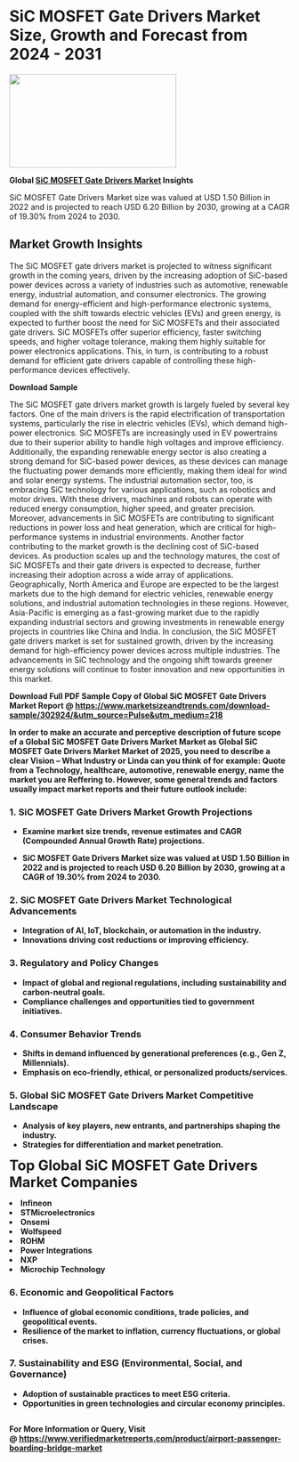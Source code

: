 <H1>SiC MOSFET Gate Drivers Market Size, Growth and Forecast from 2024 - 2031</H1><img class="aligncenter size-medium wp-image-584254" src="https://thirdeyenews.in/wp-content/uploads/2024/09/Global-Market-Research-300x168.jpeg" alt="" width="300" height="168" /><p><strong>Global&nbsp;<a href="https://www.marketsizeandtrends.com/download-sample/302924/&amp;utm_source=Pulse&amp;utm_medium=218">SiC MOSFET Gate Drivers Market</a> Insights</strong></p><p>SiC MOSFET Gate Drivers Market size was valued at USD 1.50 Billion in 2022 and is projected to reach USD 6.20 Billion by 2030, growing at a CAGR of 19.30% from 2024 to 2030.</p><p><h2>Market Growth Insights</h2> <p>The SiC MOSFET gate drivers market is projected to witness significant growth in the coming years, driven by the increasing adoption of SiC-based power devices across a variety of industries such as automotive, renewable energy, industrial automation, and consumer electronics. The growing demand for energy-efficient and high-performance electronic systems, coupled with the shift towards electric vehicles (EVs) and green energy, is expected to further boost the need for SiC MOSFETs and their associated gate drivers. SiC MOSFETs offer superior efficiency, faster switching speeds, and higher voltage tolerance, making them highly suitable for power electronics applications. This, in turn, is contributing to a robust demand for efficient gate drivers capable of controlling these high-performance devices effectively.</p> <p><strong>Download Sample</strong></p> <p>The SiC MOSFET gate drivers market growth is largely fueled by several key factors. One of the main drivers is the rapid electrification of transportation systems, particularly the rise in electric vehicles (EVs), which demand high-power electronics. SiC MOSFETs are increasingly used in EV powertrains due to their superior ability to handle high voltages and improve efficiency. Additionally, the expanding renewable energy sector is also creating a strong demand for SiC-based power devices, as these devices can manage the fluctuating power demands more efficiently, making them ideal for wind and solar energy systems. The industrial automation sector, too, is embracing SiC technology for various applications, such as robotics and motor drives. With these drivers, machines and robots can operate with reduced energy consumption, higher speed, and greater precision. Moreover, advancements in SiC MOSFETs are contributing to significant reductions in power loss and heat generation, which are critical for high-performance systems in industrial environments. Another factor contributing to the market growth is the declining cost of SiC-based devices. As production scales up and the technology matures, the cost of SiC MOSFETs and their gate drivers is expected to decrease, further increasing their adoption across a wide array of applications. Geographically, North America and Europe are expected to be the largest markets due to the high demand for electric vehicles, renewable energy solutions, and industrial automation technologies in these regions. However, Asia-Pacific is emerging as a fast-growing market due to the rapidly expanding industrial sectors and growing investments in renewable energy projects in countries like China and India. In conclusion, the SiC MOSFET gate drivers market is set for sustained growth, driven by the increasing demand for high-efficiency power devices across multiple industries. The advancements in SiC technology and the ongoing shift towards greener energy solutions will continue to foster innovation and new opportunities in this market.</p> <p><strong></p><p><span class=""><strong>Download Full PDF Sample Copy of Global SiC MOSFET Gate Drivers Market Report</strong> @ <a href="https://www.marketsizeandtrends.com/download-sample/302924/&amp;utm_source=Pulse&amp;utm_medium=218" target="_blank">https://www.marketsizeandtrends.com/download-sample/302924/&amp;utm_source=Pulse&amp;utm_medium=218</a></span></p><p>In order to make an accurate and perceptive description of future scope of a Global&nbsp;SiC MOSFET Gate Drivers Market Market as Global&nbsp;SiC MOSFET Gate Drivers Market Market of 2025, you need to describe a clear Vision &ndash; What Industry or Linda can you think of for example: Quote from a Technology, healthcare, automotive, renewable energy, name the market you are Reffering to. However, some general trends and factors usually impact market reports and their future outlook include:</p><h3>1.&nbsp;<strong>SiC MOSFET Gate Drivers Market Growth Projections</strong></h3><ul><li>Examine market size trends, revenue estimates and CAGR (Compounded Annual Growth Rate) projections.</li><li><p>SiC MOSFET Gate Drivers Market size was valued at USD 1.50 Billion in 2022 and is projected to reach USD 6.20 Billion by 2030, growing at a CAGR of 19.30% from 2024 to 2030.</p></li></ul><h3>2.&nbsp;<strong>SiC MOSFET Gate Drivers Market Technological Advancements</strong></h3><ul><li>Integration of AI, IoT, blockchain, or automation in the industry.</li><li>Innovations driving cost reductions or improving efficiency.</li></ul><h3>3.&nbsp;<strong>Regulatory and Policy Changes</strong></h3><ul><li>Impact of global and regional regulations, including sustainability and carbon-neutral goals.</li><li>Compliance challenges and opportunities tied to government initiatives.</li></ul><h3>4.&nbsp;<strong>Consumer Behavior Trends</strong></h3><ul><li>Shifts in demand influenced by generational preferences (e.g., Gen Z, Millennials).</li><li>Emphasis on eco-friendly, ethical, or personalized products/services.</li></ul><h3>5.&nbsp;<strong>Global SiC MOSFET Gate Drivers Market Competitive Landscape</strong></h3><ul><li>Analysis of key players, new entrants, and partnerships shaping the industry.</li><li>Strategies for differentiation and market penetration.</li></ul><p data-pm-slice="1 1 []"><span style="color: inherit; font-family: inherit; font-size: 25px;">Top Global SiC MOSFET Gate Drivers Market Companies</span></p><div class="" data-test-id=""><p><li>Infineon</li><li> STMicroelectronics</li><li> Onsemi</li><li> Wolfspeed</li><li> ROHM</li><li> Power Integrations</li><li> NXP</li><li> Microchip Technology</li></p></div><h3>6.&nbsp;<strong>Economic and Geopolitical Factors</strong></h3><ul><li>Influence of global economic conditions, trade policies, and geopolitical events.</li><li>Resilience of the market to inflation, currency fluctuations, or global crises.</li></ul><h3>7.&nbsp;<strong>Sustainability and ESG (Environmental, Social, and Governance)</strong></h3><ul><li>Adoption of sustainable practices to meet ESG criteria.</li><li>Opportunities in green technologies and circular economy principles.</li></ul><h2><strong style="font-size: 14px;">For More Information or Query, Visit @&nbsp;</strong><a style="background-color: #ffffff; font-size: 14px;" href="https://www.marketsizeandtrends.com/report/sic-mosfet-gate-drivers-market/" target="_blank">https://www.verifiedmarketreports.com/product/airport-passenger-boarding-bridge-market</a></h2>
